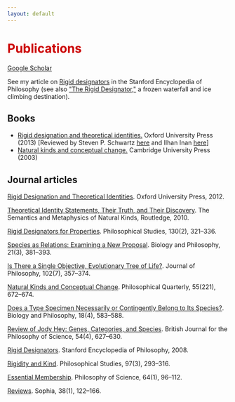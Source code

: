 ```yaml
---
layout: default
---
```


<h1 style="color: #cc0000;">Publications</h1>
<a href="https://scholar.google.com/citations?user=MJBagbcAAAAJ&hl=en">Google Scholar</a>

See my article on <a href="https://plato.stanford.edu/entries/rigid-designators/">Rigid designators</a> in the Stanford Encyclopedia of Philosophy
(see also <a href="https://www.youtube.com/watch?v=T5SoakDeVeQ">"The Rigid Designator,"</a> a frozen waterfall and ice climbing destination).

## Books
- <a href="https://academic.oup.com/book/12203">Rigid designation and theoretical identities.</a> Oxford University Press (2013) [Reviewed by Steven P. Schwartz <a href="https://ndpr.nd.edu/reviews/rigid-designation-and-theoretical-identities/">here</a> and Ilhan Inan <a href="https://philarchive.org/archive/INARDA">here</a>]
- <a href="https://www.cambridge.org/core/books/natural-kinds-and-conceptual-change/3D4C4384542F3BD43483298699628E6C">Natural kinds and conceptual change.</a> Cambridge University Press (2003)

## Journal articles

<a href="https://digitalcommons.hope.edu/faculty_publications/905/">Rigid Designation and Theoretical Identities</a>. Oxford University Press, 2012.

<a href="https://digitalcommons.hope.edu/faculty_publications/163/">Theoretical Identity Statements, Their Truth, and Their Discovery</a>. The Semantics and Metaphysics of Natural Kinds, Routledge, 2010.

<a href="https://philpapers.org/rec/LAPRDF">Rigid Designators for Properties</a>. Philosophical Studies, 130(2), 321–336.

<a href="https://philpapers.org/rec/LAPSAR">Species as Relations: Examining a New Proposal</a>. Biology and Philosophy, 21(3), 381–393.

<a href="https://philpapers.org/rec/LAPITR">Is There a Single Objective, Evolutionary Tree of Life?</a>. Journal of Philosophy, 102(7), 357–374.

<a href="https://philpapers.org/rec/LAPNKA-5">Natural Kinds and Conceptual Change</a>. Philosophical Quarterly, 55(221), 672–674.

<a href="https://philpapers.org/rec/LAPDST">Does a Type Specimen Necessarily or Contingently Belong to Its Species?</a>. Biology and Philosophy, 18(4), 583–588.

<a href="https://philpapers.org/rec/LAPROJ">Review of Jody Hey: Genes, Categories, and Species</a>. British Journal for the Philosophy of Science, 54(4), 627–630.

<a href="https://philpapers.org/rec/LAPRD">Rigid Designators</a>. Stanford Encyclopedia of Philosophy, 2008.

<a href="https://philpapers.org/rec/LAPRAK">Rigidity and Kind</a>. Philosophical Studies, 97(3), 293–316.

<a href="https://philpapers.org/rec/LAPEM">Essential Membership</a>. Philosophy of Science, 64(1), 96–112.

<a href="https://philpapers.org/rec/LAPREV">Reviews</a>. Sophia, 38(1), 122–166.

